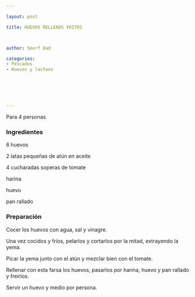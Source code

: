 ```yaml
---

layout: post

title: HUEVOS RELLENOS FRITOS



author: Smurf Dad

categories:
- Pescados
- Huevos y lacteos






---
```


Para 4 personas.

<h3>Ingredientes</h3>

6 huevos

2 latas pequeñas de atún en aceite

4 cucharadas soperas de tomate

harina

huevo

pan rallado

<h3>Preparación</h3>

Cocer los huevos con agua, sal y vinagre.

Una vez cocidos y fríos, pelarlos y cortarlos por la mitad, extrayendo la yema.

Picar la yema junto con el atún y mezclar bien con el tomate.

Rellenar con esta farsa los huevos, pasarlos por harina, huevo y pan rallado y freírlos.

Servir un huevo y medio por persona.